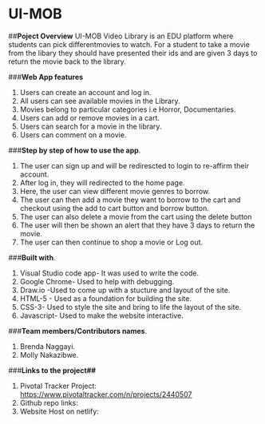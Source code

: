 # UI-MOB

##**Poject Overview**
UI-MOB Video Library is an EDU platform where students can pick differentmovies to watch. For a student to take a movie from the libary they should have presented their ids and are given 3 days to return the movie back to the library.

###**Web App features**
1. Users can create an account and log in.
1. All users can see available movies in the Library.
1. Movies belong to particular categories i.e Horror, Documentaries.
1. Users can add or remove movies in a cart.
1. Users can search for a movie in the library.
1. Users can comment on a movie.



###**Step by step of how to use the app**.
1. The user can sign up and will be redirescted to login to re-affirm their account.
1. After log in, they will redirected to the home page.
1. Here, the user can view different movie genres to borrow.
1. The user can then add a movie they want to borrow to the cart and checkout using the add to cart button and borrow button.
1. The user can also delete a movie from the cart using the delete button
1. The user will then be shown an alert that they have 3 days to return the movie.
1. The user can then continue to shop a movie or Log out.



###**Built with**.
1. Visual Studio code app- It was used to write the code.
1. Google Chrome- Used to help with debugging.
1. Draw.io -Used to come up with a stucture and layout of the site.
1. HTML-5 - Used as a foundation for building the site.
1. CSS-3-  Used to style the site and bring to life the layout of the site.
1. Javascript- Used to make the website interactive.

###**Team members/Contributors names**.
1. Brenda Naggayi.
1. Molly Nakazibwe.

###**Links to the project##**
1. Pivotal Tracker Project: https://www.pivotaltracker.com/n/projects/2440507
1. Github repo links: 
1. Website Host on netlify:


